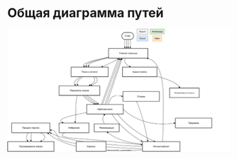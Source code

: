 # Общая диаграмма путей
![Общая диаграмма путей](https://github.com/fpmi-hci-2025/project12b-aquarius/blob/f19e8a466602404176426263cebe8478ac86cf47/img/%D0%A1%D1%86%D0%B5%D0%BD%D0%B0%D1%80%D0%B8%D0%B8_%D0%9E%D0%B1%D1%89%D0%B0%D1%8F.svg?raw=true)
